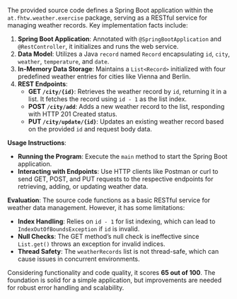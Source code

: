 The provided source code defines a Spring Boot application within the `at.fhtw.weather.exercise` package, serving as a RESTful service for managing weather records. Key implementation facts include:

1. **Spring Boot Application**: Annotated with `@SpringBootApplication` and `@RestController`, it initializes and runs the web service.
2. **Data Model**: Utilizes a Java `record` named `Record` encapsulating `id`, `city`, `weather`, `temperature`, and `date`.
3. **In-Memory Data Storage**: Maintains a `List<Record>` initialized with four predefined weather entries for cities like Vienna and Berlin.
4. **REST Endpoints**:
   - **GET `/city/{id}`**: Retrieves the weather record by `id`, returning it in a list. It fetches the record using `id - 1` as the list index.
   - **POST `/city/add`**: Adds a new weather record to the list, responding with HTTP 201 Created status.
   - **PUT `/city/update/{id}`**: Updates an existing weather record based on the provided `id` and request body data.

**Usage Instructions**:
- **Running the Program**: Execute the `main` method to start the Spring Boot application.
- **Interacting with Endpoints**: Use HTTP clients like Postman or curl to send GET, POST, and PUT requests to the respective endpoints for retrieving, adding, or updating weather data.

**Evaluation**:
The source code functions as a basic RESTful service for weather data management. However, it has some limitations:
- **Index Handling**: Relies on `id - 1` for list indexing, which can lead to `IndexOutOfBoundsException` if `id` is invalid.
- **Null Checks**: The GET method’s null check is ineffective since `List.get()` throws an exception for invalid indices.
- **Thread Safety**: The `weatherRecords` list is not thread-safe, which can cause issues in concurrent environments.

Considering functionality and code quality, it scores **65 out of 100**. The foundation is solid for a simple application, but improvements are needed for robust error handling and scalability.
